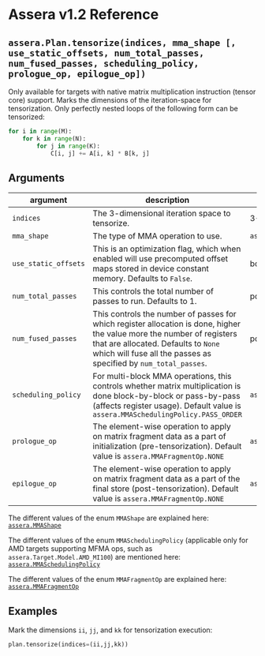 [//]: # (Project: Assera)
[//]: # (Version: v1.2)

# Assera v1.2 Reference

## `assera.Plan.tensorize(indices, mma_shape [, use_static_offsets, num_total_passes, num_fused_passes, scheduling_policy, prologue_op, epilogue_op])`
Only available for targets with native matrix multiplication instruction (tensor core) support. Marks the dimensions of the iteration-space for tensorization. Only perfectly nested loops of the following form can be tensorized:

```python
for i in range(M):
    for k in range(N):
        for j in range(K):
            C[i, j] += A[i, k] * B[k, j]
```

## Arguments

argument | description | type/default
--- | --- | ---
`indices` | The 3-dimensional iteration space to tensorize. | 3-D tuple of `assera.Index`
`mma_shape` | The type of MMA operation to use. | `assera.MMAShape`
`use_static_offsets` | This is an optimization flag, which when enabled will use precomputed offset maps stored in device constant memory. Defaults to `False`. | bool
`num_total_passes` | This controls the total number of passes to run. Defaults to 1. | positive integer
`num_fused_passes` | This controls the number of passes for which register allocation is done, higher the value more the number of registers that are allocated. Defaults to `None` which will fuse all the passes as specified by `num_total_passes`. | positive integer
`scheduling_policy` | For multi-block MMA operations, this controls whether matrix multiplication is done block-by-block or pass-by-pass (affects register usage). Default value is `assera.MMASchedulingPolicy.PASS_ORDER` | `assera.MMASchedulingPolicy`
`prologue_op` | The element-wise operation to apply on matrix fragment data as a part of initialization (pre-tensorization). Default value is `assera.MMAFragmentOp.NONE` | `assera.MMAFragmentOp`
`epilogue_op` | The element-wise operation to apply on matrix fragment data as a part of the final store (post-tensorization). Default value is `assera.MMAFragmentOp.NONE` | `assera.MMAFragmentOp`

The different values of the enum `MMAShape` are explained here: [`assera.MMAShape`](<../../enumerations/MMAShape.md>)

The different values of the enum `MMASchedulingPolicy` (applicable only for AMD targets supporting MFMA ops, such as `assera.Target.Model.AMD_MI100`) are mentioned here: [`assera.MMASchedulingPolicy`](<../../enumerations/MMASchedulingPolicy.md>)

The different values of the enum `MMAFragmentOp` are explained here: [`assera.MMAFragmentOp`](<../../enumerations/MMAFragmentOp.md>)

## Examples

Mark the dimensions `ii`, `jj`, and `kk` for tensorization execution:

```python
plan.tensorize(indices=(ii,jj,kk))
```

<div style="page-break-after: always;"></div>


